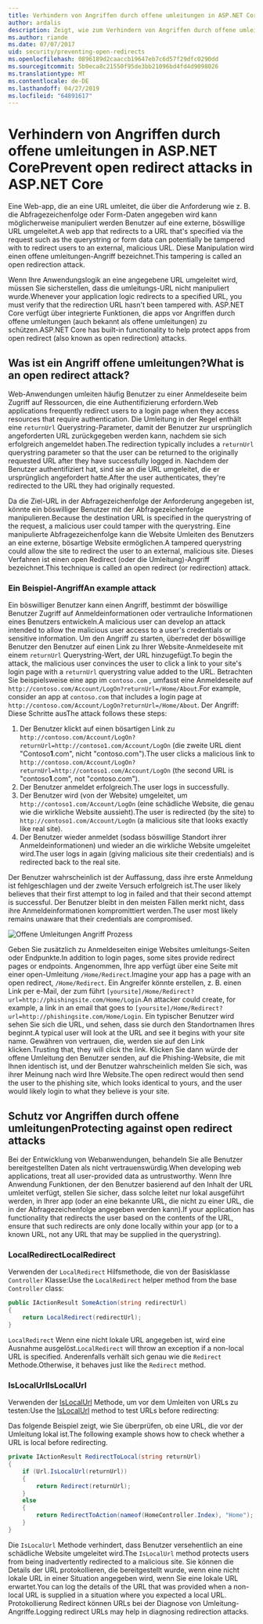 ```yaml
---
title: Verhindern von Angriffen durch offene umleitungen in ASP.NET Core
author: ardalis
description: Zeigt, wie zum Verhindern von Angriffen durch offene umleitungen für eine ASP.NET Core-app
ms.author: riande
ms.date: 07/07/2017
uid: security/preventing-open-redirects
ms.openlocfilehash: 0896189d2caaccb19647eb7c6d57f29dfc0290dd
ms.sourcegitcommit: 5b0eca8c21550f95de3bb21096bd4fd4d9098026
ms.translationtype: MT
ms.contentlocale: de-DE
ms.lasthandoff: 04/27/2019
ms.locfileid: "64891617"
---
```

# <a name="prevent-open-redirect-attacks-in-aspnet-core"></a><span data-ttu-id="56368-103">Verhindern von Angriffen durch offene umleitungen in ASP.NET Core</span><span class="sxs-lookup"><span data-stu-id="56368-103">Prevent open redirect attacks in ASP.NET Core</span></span>

<span data-ttu-id="56368-104">Eine Web-app, die an eine URL umleitet, die über die Anforderung wie z. B. die Abfragezeichenfolge oder Form-Daten angegeben wird kann möglicherweise manipuliert werden Benutzer auf eine externe, böswillige URL umgeleitet.</span><span class="sxs-lookup"><span data-stu-id="56368-104">A web app that redirects to a URL that's specified via the request such as the querystring or form data can potentially be tampered with to redirect users to an external, malicious URL.</span></span> <span data-ttu-id="56368-105">Diese Manipulation wird einen offene umleitungen-Angriff bezeichnet.</span><span class="sxs-lookup"><span data-stu-id="56368-105">This tampering is called an open redirection attack.</span></span>

<span data-ttu-id="56368-106">Wenn Ihre Anwendungslogik an eine angegebene URL umgeleitet wird, müssen Sie sicherstellen, dass die umleitungs-URL nicht manipuliert wurde.</span><span class="sxs-lookup"><span data-stu-id="56368-106">Whenever your application logic redirects to a specified URL, you must verify that the redirection URL hasn't been tampered with.</span></span> <span data-ttu-id="56368-107">ASP.NET Core verfügt über integrierte Funktionen, die apps vor Angriffen durch offene umleitungen (auch bekannt als offene umleitungen) zu schützen.</span><span class="sxs-lookup"><span data-stu-id="56368-107">ASP.NET Core has built-in functionality to help protect apps from open redirect (also known as open redirection) attacks.</span></span>

## <a name="what-is-an-open-redirect-attack"></a><span data-ttu-id="56368-108">Was ist ein Angriff offene umleitungen?</span><span class="sxs-lookup"><span data-stu-id="56368-108">What is an open redirect attack?</span></span>

<span data-ttu-id="56368-109">Web-Anwendungen umleiten häufig Benutzer zu einer Anmeldeseite beim Zugriff auf Ressourcen, die eine Authentifizierung erfordern.</span><span class="sxs-lookup"><span data-stu-id="56368-109">Web applications frequently redirect users to a login page when they access resources that require authentication.</span></span> <span data-ttu-id="56368-110">Die Umleitung in der Regel enthält eine `returnUrl` Querystring-Parameter, damit der Benutzer zur ursprünglich angeforderten URL zurückgegeben werden kann, nachdem sie sich erfolgreich angemeldet haben.</span><span class="sxs-lookup"><span data-stu-id="56368-110">The redirection typically includes a `returnUrl` querystring parameter so that the user can be returned to the originally requested URL after they have successfully logged in.</span></span> <span data-ttu-id="56368-111">Nachdem der Benutzer authentifiziert hat, sind sie an die URL umgeleitet, die er ursprünglich angefordert hatte.</span><span class="sxs-lookup"><span data-stu-id="56368-111">After the user authenticates, they're redirected to the URL they had originally requested.</span></span>

<span data-ttu-id="56368-112">Da die Ziel-URL in der Abfragezeichenfolge der Anforderung angegeben ist, könnte ein böswilliger Benutzer mit der Abfragezeichenfolge manipulieren.</span><span class="sxs-lookup"><span data-stu-id="56368-112">Because the destination URL is specified in the querystring of the request, a malicious user could tamper with the querystring.</span></span> <span data-ttu-id="56368-113">Eine manipulierte Abfragezeichenfolge kann die Website Umleiten des Benutzers an eine externe, bösartige Website ermöglichen.</span><span class="sxs-lookup"><span data-stu-id="56368-113">A tampered querystring could allow the site to redirect the user to an external, malicious site.</span></span> <span data-ttu-id="56368-114">Dieses Verfahren ist einen open Redirect (oder die Umleitung)-Angriff bezeichnet.</span><span class="sxs-lookup"><span data-stu-id="56368-114">This technique is called an open redirect (or redirection) attack.</span></span>

### <a name="an-example-attack"></a><span data-ttu-id="56368-115">Ein Beispiel-Angriff</span><span class="sxs-lookup"><span data-stu-id="56368-115">An example attack</span></span>

<span data-ttu-id="56368-116">Ein böswilliger Benutzer kann einen Angriff, bestimmt der böswillige Benutzer Zugriff auf Anmeldeinformationen oder vertrauliche Informationen eines Benutzers entwickeln.</span><span class="sxs-lookup"><span data-stu-id="56368-116">A malicious user can develop an attack intended to allow the malicious user access to a user's credentials or sensitive information.</span></span> <span data-ttu-id="56368-117">Um den Angriff zu starten, überredet der böswillige Benutzer den Benutzer auf einen Link zu Ihrer Website-Anmeldeseite mit einem `returnUrl` Querystring-Wert, der URL hinzugefügt.</span><span class="sxs-lookup"><span data-stu-id="56368-117">To begin the attack, the malicious user convinces the user to click a link to your site's login page with a `returnUrl` querystring value added to the URL.</span></span> <span data-ttu-id="56368-118">Betrachten Sie beispielsweise eine app im `contoso.com` , umfasst eine Anmeldeseite auf `http://contoso.com/Account/LogOn?returnUrl=/Home/About`.</span><span class="sxs-lookup"><span data-stu-id="56368-118">For example, consider an app at `contoso.com` that includes a login page at `http://contoso.com/Account/LogOn?returnUrl=/Home/About`.</span></span> <span data-ttu-id="56368-119">Der Angriff: Diese Schritte aus</span><span class="sxs-lookup"><span data-stu-id="56368-119">The attack follows these steps:</span></span>

1. <span data-ttu-id="56368-120">Der Benutzer klickt auf einen bösartigen Link zu `http://contoso.com/Account/LogOn?returnUrl=http://contoso1.com/Account/LogOn` (die zweite URL dient "Contoso**1**.com", nicht "contoso.com").</span><span class="sxs-lookup"><span data-stu-id="56368-120">The user clicks a malicious link to `http://contoso.com/Account/LogOn?returnUrl=http://contoso1.com/Account/LogOn` (the second URL is "contoso**1**.com", not "contoso.com").</span></span>
2. <span data-ttu-id="56368-121">Der Benutzer anmeldet erfolgreich.</span><span class="sxs-lookup"><span data-stu-id="56368-121">The user logs in successfully.</span></span>
3. <span data-ttu-id="56368-122">Der Benutzer wird (von der Website) umgeleitet, um `http://contoso1.com/Account/LogOn` (eine schädliche Website, die genau wie die wirkliche Website aussieht).</span><span class="sxs-lookup"><span data-stu-id="56368-122">The user is redirected (by the site) to `http://contoso1.com/Account/LogOn` (a malicious site that looks exactly like real site).</span></span>
4. <span data-ttu-id="56368-123">Der Benutzer wieder anmeldet (sodass böswillige Standort ihrer Anmeldeinformationen) und wieder an die wirkliche Website umgeleitet wird.</span><span class="sxs-lookup"><span data-stu-id="56368-123">The user logs in again (giving malicious site their credentials) and is redirected back to the real site.</span></span>

<span data-ttu-id="56368-124">Der Benutzer wahrscheinlich ist der Auffassung, dass ihre erste Anmeldung ist fehlgeschlagen und der zweite Versuch erfolgreich ist.</span><span class="sxs-lookup"><span data-stu-id="56368-124">The user likely believes that their first attempt to log in failed and that their second attempt is successful.</span></span> <span data-ttu-id="56368-125">Der Benutzer bleibt in den meisten Fällen merkt nicht, dass ihre Anmeldeinformationen kompromittiert werden.</span><span class="sxs-lookup"><span data-stu-id="56368-125">The user most likely remains unaware that their credentials are compromised.</span></span>

![Offene Umleitungen Angriff Prozess](preventing-open-redirects/_static/open-redirection-attack-process.png)

<span data-ttu-id="56368-127">Geben Sie zusätzlich zu Anmeldeseiten einige Websites umleitungs-Seiten oder Endpunkte.</span><span class="sxs-lookup"><span data-stu-id="56368-127">In addition to login pages, some sites provide redirect pages or endpoints.</span></span> <span data-ttu-id="56368-128">Angenommen, Ihre app verfügt über eine Seite mit einer open-Umleitung `/Home/Redirect`.</span><span class="sxs-lookup"><span data-stu-id="56368-128">Imagine your app has a page with an open redirect, `/Home/Redirect`.</span></span> <span data-ttu-id="56368-129">Ein Angreifer könnte erstellen, z. B. einen Link per e-Mail, der zum führt `[yoursite]/Home/Redirect?url=http://phishingsite.com/Home/Login`.</span><span class="sxs-lookup"><span data-stu-id="56368-129">An attacker could create, for example, a link in an email that goes to `[yoursite]/Home/Redirect?url=http://phishingsite.com/Home/Login`.</span></span> <span data-ttu-id="56368-130">Ein typischer Benutzer wird sehen Sie sich die URL, und sehen, dass sie durch den Standortnamen Ihres beginnt.</span><span class="sxs-lookup"><span data-stu-id="56368-130">A typical user will look at the URL and see it begins with your site name.</span></span> <span data-ttu-id="56368-131">Gewähren von vertrauen, die, werden sie auf den Link klicken.</span><span class="sxs-lookup"><span data-stu-id="56368-131">Trusting that, they will click the link.</span></span> <span data-ttu-id="56368-132">Klicken Sie dann würde der offene Umleitung den Benutzer senden, auf die Phishing-Website, die mit Ihnen identisch ist, und der Benutzer wahrscheinlich melden Sie sich, was ihrer Meinung nach wird Ihre Website.</span><span class="sxs-lookup"><span data-stu-id="56368-132">The open redirect would then send the user to the phishing site, which looks identical to yours, and the user would likely login to what they believe is your site.</span></span>

## <a name="protecting-against-open-redirect-attacks"></a><span data-ttu-id="56368-133">Schutz vor Angriffen durch offene umleitungen</span><span class="sxs-lookup"><span data-stu-id="56368-133">Protecting against open redirect attacks</span></span>

<span data-ttu-id="56368-134">Bei der Entwicklung von Webanwendungen, behandeln Sie alle Benutzer bereitgestellten Daten als nicht vertrauenswürdig.</span><span class="sxs-lookup"><span data-stu-id="56368-134">When developing web applications, treat all user-provided data as untrustworthy.</span></span> <span data-ttu-id="56368-135">Wenn Ihre Anwendung Funktionen, der den Benutzer basierend auf den Inhalt der URL umleitet verfügt, stellen Sie sicher, dass solche leitet nur lokal ausgeführt werden, in Ihrer app (oder an eine bekannte URL, die nicht zu einer URL, die in der Abfragezeichenfolge angegeben werden kann).</span><span class="sxs-lookup"><span data-stu-id="56368-135">If your application has functionality that redirects the user based on the contents of the URL,  ensure that such redirects are only done locally within your app (or to a known URL, not any URL that may be supplied in the querystring).</span></span>

### <a name="localredirect"></a><span data-ttu-id="56368-136">LocalRedirect</span><span class="sxs-lookup"><span data-stu-id="56368-136">LocalRedirect</span></span>

<span data-ttu-id="56368-137">Verwenden der `LocalRedirect` Hilfsmethode, die von der Basisklasse `Controller` Klasse:</span><span class="sxs-lookup"><span data-stu-id="56368-137">Use the `LocalRedirect` helper method from the base `Controller` class:</span></span>

```csharp
public IActionResult SomeAction(string redirectUrl)
{
    return LocalRedirect(redirectUrl);
}
```

<span data-ttu-id="56368-138">`LocalRedirect` Wenn eine nicht lokale URL angegeben ist, wird eine Ausnahme ausgelöst.</span><span class="sxs-lookup"><span data-stu-id="56368-138">`LocalRedirect` will throw an exception if a non-local URL is specified.</span></span> <span data-ttu-id="56368-139">Anderenfalls verhält sich genau wie die `Redirect` Methode.</span><span class="sxs-lookup"><span data-stu-id="56368-139">Otherwise, it behaves just like the `Redirect` method.</span></span>

### <a name="islocalurl"></a><span data-ttu-id="56368-140">IsLocalUrl</span><span class="sxs-lookup"><span data-stu-id="56368-140">IsLocalUrl</span></span>

<span data-ttu-id="56368-141">Verwenden der [IsLocalUrl](/dotnet/api/Microsoft.AspNetCore.Mvc.IUrlHelper?view=aspnetcore-2.0#Microsoft_AspNetCore_Mvc_IUrlHelper_IsLocalUrl_System_String_) Methode, um vor dem Umleiten von URLs zu testen:</span><span class="sxs-lookup"><span data-stu-id="56368-141">Use the [IsLocalUrl](/dotnet/api/Microsoft.AspNetCore.Mvc.IUrlHelper?view=aspnetcore-2.0#Microsoft_AspNetCore_Mvc_IUrlHelper_IsLocalUrl_System_String_) method to test URLs before redirecting:</span></span>

<span data-ttu-id="56368-142">Das folgende Beispiel zeigt, wie Sie überprüfen, ob eine URL, die vor der Umleitung lokal ist.</span><span class="sxs-lookup"><span data-stu-id="56368-142">The following example shows how to check whether a URL is local before redirecting.</span></span>

```csharp
private IActionResult RedirectToLocal(string returnUrl)
{
    if (Url.IsLocalUrl(returnUrl))
    {
        return Redirect(returnUrl);
    }
    else
    {
        return RedirectToAction(nameof(HomeController.Index), "Home");
    }
}
```

<span data-ttu-id="56368-143">Die `IsLocalUrl` Methode verhindert, dass Benutzer versehentlich an eine schädliche Website umgeleitet wird.</span><span class="sxs-lookup"><span data-stu-id="56368-143">The `IsLocalUrl` method protects users from being inadvertently redirected to a malicious site.</span></span> <span data-ttu-id="56368-144">Sie können die Details der URL protokollieren, die bereitgestellt wurde, wenn eine nicht lokale URL in einer Situation angegeben wird, wenn Sie eine lokale URL erwartet.</span><span class="sxs-lookup"><span data-stu-id="56368-144">You can log the details of the URL that was provided when a non-local URL is supplied in a situation where you expected a local URL.</span></span> <span data-ttu-id="56368-145">Protokollierung Redirect können URLs bei der Diagnose von Umleitung-Angriffe.</span><span class="sxs-lookup"><span data-stu-id="56368-145">Logging redirect URLs may help in diagnosing redirection attacks.</span></span>
